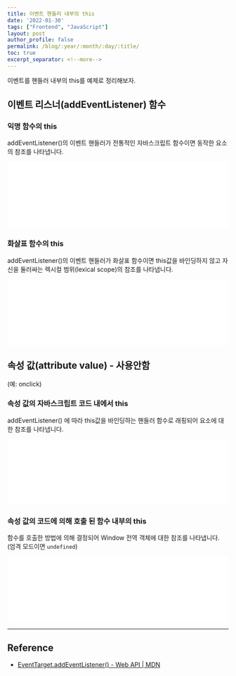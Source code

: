 ```yaml
---
title: 이벤트 핸들러 내부의 this
date: '2022-01-30'
tags: ["Frontend", "JavaScript"]
layout: post
author_profile: false
permalink: /blog/:year/:month/:day/:title/
toc: true
excerpt_separator: <!--more-->
---
```


이벤트를 핸들러 내부의 this를 예제로 정리해보자.

<!--more-->

## 이벤트 리스너(addEventListener) 함수

### 익명 함수의 this

addEventListener()의 이벤트 핸들러가 전통적인 자바스크립트 함수이면 동작한 요소의 참조를 나타냅니다.

<iframe
    width="100%"
    height="150"
    src="//jsfiddle.net/seungwoo321/b9vz06ao/embedded/result/"
    allowfullscreen="allowfullscreen"
    allowpaymentrequest
    frameborder="0"
></iframe>

### 화살표 함수의 this

addEventListener()의 이벤트 핸들러가 화살표 함수이면 this값을 바인딩하지 않고 자신을 둘러싸는 렉시컬 범위(lexical scope)의 참조를 나타냅니다.

<iframe
    width="100%"
    height="150"
    src="//jsfiddle.net/seungwoo321/dzs3bv9h/embedded/result/"
    allowfullscreen="allowfullscreen"
    allowpaymentrequest
    frameborder="0"
></iframe>

## 속성 값(attribute value) - 사용안함

(예: onclick)

### 속성 값의 자바스크립트 코드 내에서 this

addEventListener() 에 따라 this값을 바인딩하는 핸들러 함수로 래핑되어 요소에 대한 참조를 나타냅니다.

<iframe
    width="100%"
    height="150"
    src="//jsfiddle.net/seungwoo321/5z3d4kb0/embedded/result/"
    allowfullscreen="allowfullscreen"
    allowpaymentrequest
    frameborder="0"
></iframe>

### 속성 값의 코드에 의해 호출 된 함수 내부의 this

함수를 호출한 방법에 의해 결정되어 Window 전역 객체에 대한 참조를 나타냅니다. (엄격 모드이면 `undefined`)

<iframe
  width="100%"
  height="150"
  src="//jsfiddle.net/seungwoo321/fetypau7/embedded/result/" allowfullscreen="allowfullscreen"
  allowpaymentrequest frameborder="0"
></iframe>

---

## Reference

* [EventTarget.addEventListener() - Web API | MDN](https://developer.mozilla.org/ko/docs/Web/API/EventTarget/addEventListener)
